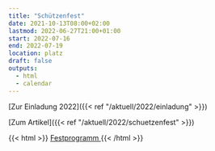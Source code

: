 ```yaml
---
title: "Schützenfest"
date: 2021-10-13T08:00+02:00
lastmod: 2022-06-27T21:00+01:00
start: 2022-07-16
end: 2022-07-19
location: platz
draft: false
outputs:
  - html
  - calendar
---
```


[Zur Einladung 2022]({{< ref "/aktuell/2022/einladung" >}})

[Zum Artikel]({{< ref "/aktuell/2022/schuetzenfest" >}})

{{< html >}}
<a href="/pdf/plakat_2022.pdf" target="_blank" class="uk-icon-link">
<span class="uk-icon-link" uk-icon="icon: file-pdf"></span>
Festprogramm
</a>
{{< /html >}}


